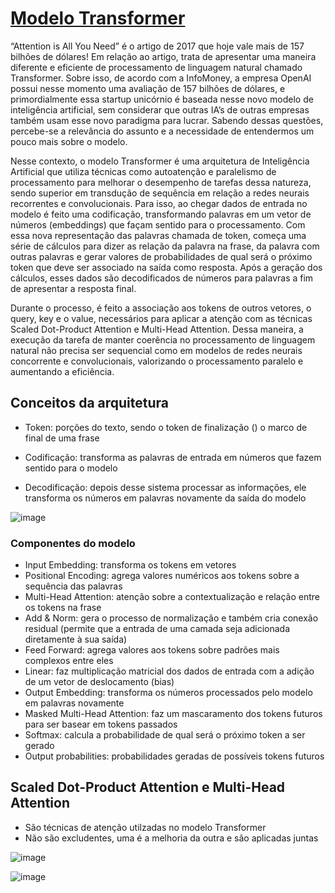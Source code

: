# [Modelo Transformer](https://proceedings.neurips.cc/paper_files/paper/2017/file/3f5ee243547dee91fbd053c1c4a845aa-Paper.pdf)

“Attention is All You Need” é o artigo de 2017 que hoje vale mais de 157 bilhões de 
dólares! Em relação ao artigo, trata de apresentar uma maneira diferente e eficiente 
de processamento de linguagem natural chamado Transformer. Sobre isso, de acordo com 
a InfoMoney, a empresa OpenAI possui nesse momento uma avaliação de 157 bilhões de 
dólares, e primordialmente essa startup unicórnio é baseada nesse novo modelo de 
inteligência artificial, sem considerar que outras IA’s de outras empresas também 
usam esse novo paradigma para lucrar. Sabendo dessas questões, percebe-se a relevância 
do assunto e a necessidade de entendermos um pouco mais sobre o modelo.<br>

Nesse contexto, o modelo Transformer é uma arquitetura de Inteligência 
Artificial que utiliza técnicas como autoatenção e paralelismo de processamento 
para melhorar o desempenho de tarefas dessa natureza, sendo superior em transdução 
de sequência em relação a redes neurais recorrentes e convolucionais. Para isso, 
ao chegar dados de entrada no modelo é feito uma codificação, transformando palavras 
em um vetor de números (embeddings) que façam sentido para o processamento. Com essa 
nova representação das palavras chamada de token, começa uma série de cálculos para 
dizer as relação da palavra na frase, da palavra com outras palavras e gerar valores 
de probabilidades de qual será o próximo token que deve ser associado na saída 
como resposta. Após a geração dos cálculos, esses dados são decodificados de 
números para palavras a fim de apresentar a resposta final.<br>

Durante o processo, é feito a associação aos tokens de outros vetores, o query, 
key e o value, necessários para aplicar a atenção com as técnicas Scaled 
Dot-Product Attention e Multi-Head Attention. Dessa maneira, a execução da tarefa 
de manter coerência no processamento de linguagem natural não precisa ser 
sequencial como em modelos de redes neurais concorrente e convolucionais, 
valorizando o processamento paralelo e aumentando a eficiência.<br>

## Conceitos  da arquitetura

- Token: porções do texto, sendo o token de finalização (<EOS>) o 
marco de final de uma frase

- Codificação: transforma as palavras de entrada em números que fazem 
sentido para o modelo

- Decodificação: depois desse sistema processar as informações, ele transforma 
os números em palavras novamente da saída do modelo

![image](https://github.com/user-attachments/assets/2301aa55-252e-4f29-84db-66b80333dbfe)


### Componentes do modelo

- Input Embedding: transforma os tokens em vetores
- Positional Encoding: agrega valores numéricos aos tokens sobre a sequência das palavras
- Multi-Head Attention: atenção sobre a contextualização e relação entre os tokens na frase
- Add & Norm: gera o processo de normalização e também cria conexão residual (permite que a entrada de uma camada seja adicionada diretamente à sua saída)
- Feed Forward: agrega valores aos tokens sobre padrões mais complexos entre eles
- Linear: faz multiplicação matricial dos dados de entrada com a adição de um vetor de deslocamento (bias)
- Output Embedding: transforma os números processados pelo modelo em palavras novamente
- Masked Multi-Head Attention: faz um mascaramento dos tokens futuros para ser basear em tokens passados
- Softmax: calcula a probabilidade de qual será o próximo token a ser gerado
- Output probabilities: probabilidades geradas de possíveis tokens futuros


## Scaled Dot-Product Attention e Multi-Head Attention

- São técnicas de atenção utilzadas no modelo Transformer
- Não são excludentes, uma é a melhoria da outra e são aplicadas juntas

![image](https://github.com/user-attachments/assets/0eefe9a4-249e-4d33-99f2-0c0de62560b5)

![image](https://github.com/user-attachments/assets/0f13a730-538c-4f04-8186-965f8e035eaa)

